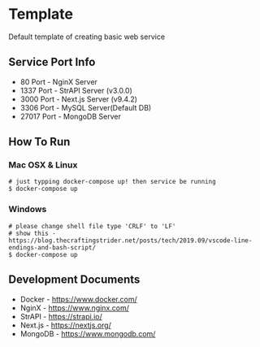 # Template
Default template of creating basic web service

## Service Port Info
- 80 Port - NginX Server  
- 1337 Port - StrAPI Server (v3.0.0)  
- 3000 Port - Next.js Server (v9.4.2)  
- 3306 Port - MySQL Server(Default DB)  
- 27017 Port - MongoDB Server  

## How To Run
### Mac OSX & Linux
```shell
# just typping docker-compose up! then service be running
$ docker-compose up
```  

### Windows
```shell
# please change shell file type 'CRLF' to 'LF'
# show this - https://blog.thecraftingstrider.net/posts/tech/2019.09/vscode-line-endings-and-bash-script/ 
$ docker-compose up
```

## Development Documents
- Docker - <https://www.docker.com/>  
- NginX - <https://www.nginx.com/>  
- StrAPI - <https://strapi.io/>  
- Next.js - <https://nextjs.org/>  
- MongoDB - <https://www.mongodb.com/>  
